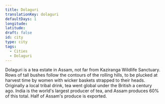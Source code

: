 ```yaml
---
title: Dolaguri
translationKey: dolaguri
defaultDays: 1
longitude: 
latitude: 
draft: false
id: city
type: city
tags:
  - Cities
  - Dolaguri
---
```

Dolaguri is a tea estate in Assam, not far from Kaziranga Wildlife Sanctuary. Rows of tall bushes follow the contours of the rolling hills, to be plucked at harvest time by women with wicker baskets strapped to their heads. Originally a local tribal drink, tea went global under the British a century ago. India is the world's largest producer of tea, and Assam produces 60% of this total. Half of Assam's produce is exported. 